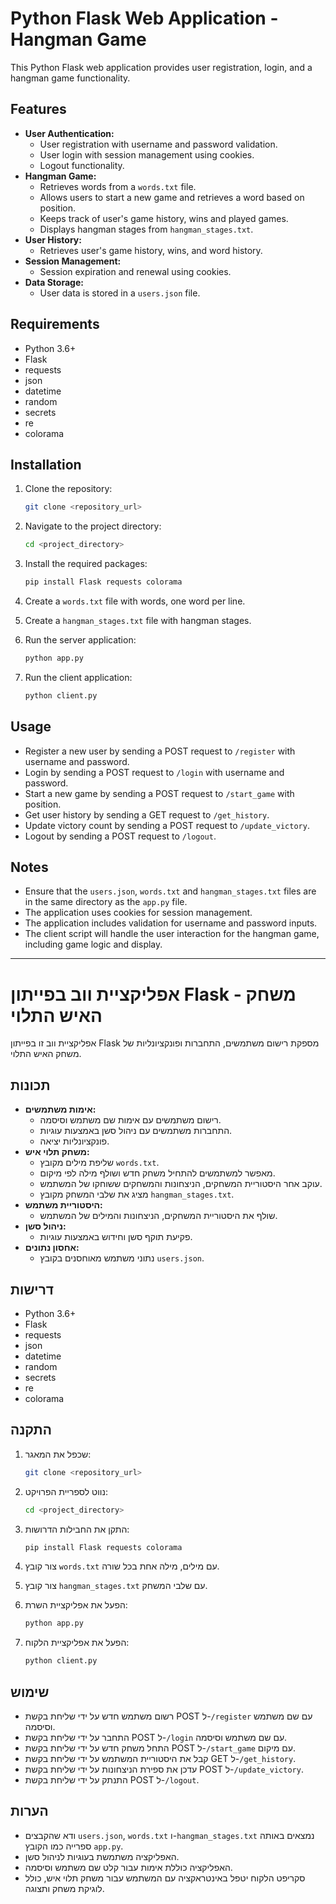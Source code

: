 # Python Flask Web Application - Hangman Game

This Python Flask web application provides user registration, login, and a hangman game functionality.

## Features

* **User Authentication:**
    * User registration with username and password validation.
    * User login with session management using cookies.
    * Logout functionality.
* **Hangman Game:**
    * Retrieves words from a `words.txt` file.
    * Allows users to start a new game and retrieves a word based on position.
    * Keeps track of user's game history, wins and played games.
    * Displays hangman stages from `hangman_stages.txt`.
* **User History:**
    * Retrieves user's game history, wins, and word history.
* **Session Management:**
    * Session expiration and renewal using cookies.
* **Data Storage:**
    * User data is stored in a `users.json` file.

## Requirements

* Python 3.6+
* Flask
* requests
* json
* datetime
* random
* secrets
* re
* colorama

## Installation

1.  Clone the repository:

    ```bash
    git clone <repository_url>
    ```

2.  Navigate to the project directory:

    ```bash
    cd <project_directory>
    ```

3.  Install the required packages:

    ```bash
    pip install Flask requests colorama
    ```

4.  Create a `words.txt` file with words, one word per line.
5.  Create a `hangman_stages.txt` file with hangman stages.
6.  Run the server application:

    ```bash
    python app.py
    ```

7.  Run the client application:

    ```bash
    python client.py
    ```

## Usage

* Register a new user by sending a POST request to `/register` with username and password.
* Login by sending a POST request to `/login` with username and password.
* Start a new game by sending a POST request to `/start_game` with position.
* Get user history by sending a GET request to `/get_history`.
* Update victory count by sending a POST request to `/update_victory`.
* Logout by sending a POST request to `/logout`.

## Notes

* Ensure that the `users.json`, `words.txt` and `hangman_stages.txt` files are in the same directory as the `app.py` file.
* The application uses cookies for session management.
* The application includes validation for username and password inputs.
* The client script will handle the user interaction for the hangman game, including game logic and display.

---

# אפליקציית ווב בפייתון Flask - משחק האיש התלוי

אפליקציית ווב זו בפייתון Flask מספקת רישום משתמשים, התחברות ופונקציונליות של משחק האיש התלוי.

## תכונות

* **אימות משתמשים:**
    * רישום משתמשים עם אימות שם משתמש וסיסמה.
    * התחברות משתמשים עם ניהול סשן באמצעות עוגיות.
    * פונקציונליות יציאה.
* **משחק תלוי איש:**
    * שליפת מילים מקובץ `words.txt`.
    * מאפשר למשתמשים להתחיל משחק חדש ושולף מילה לפי מיקום.
    * עוקב אחר היסטוריית המשחקים, הניצחונות והמשחקים ששוחקו של המשתמש.
    * מציג את שלבי המשחק מקובץ `hangman_stages.txt`.
* **היסטוריית משתמש:**
    * שולף את היסטוריית המשחקים, הניצחונות והמילים של המשתמש.
* **ניהול סשן:**
    * פקיעת תוקף סשן וחידוש באמצעות עוגיות.
* **אחסון נתונים:**
    * נתוני משתמש מאוחסנים בקובץ `users.json`.

## דרישות

* Python 3.6+
* Flask
* requests
* json
* datetime
* random
* secrets
* re
* colorama

## התקנה

1.  שכפל את המאגר:

    ```bash
    git clone <repository_url>
    ```

2.  נווט לספריית הפרויקט:

    ```bash
    cd <project_directory>
    ```

3.  התקן את החבילות הדרושות:

    ```bash
    pip install Flask requests colorama
    ```

4.  צור קובץ `words.txt` עם מילים, מילה אחת בכל שורה.
5.  צור קובץ `hangman_stages.txt` עם שלבי המשחק.
6.  הפעל את אפליקציית השרת:

    ```bash
    python app.py
    ```

7.  הפעל את אפליקציית הלקוח:

    ```bash
    python client.py
    ```

## שימוש

* רשום משתמש חדש על ידי שליחת בקשת POST ל-`/register` עם שם משתמש וסיסמה.
* התחבר על ידי שליחת בקשת POST ל-`/login` עם שם משתמש וסיסמה.
* התחל משחק חדש על ידי שליחת בקשת POST ל-`/start_game` עם מיקום.
* קבל את היסטוריית המשתמש על ידי שליחת בקשת GET ל-`/get_history`.
* עדכן את ספירת הניצחונות על ידי שליחת בקשת POST ל-`/update_victory`.
* התנתק על ידי שליחת בקשת POST ל-`/logout`.

## הערות

* ודא שהקבצים `users.json`, `words.txt` ו-`hangman_stages.txt` נמצאים באותה ספרייה כמו הקובץ `app.py`.
* האפליקציה משתמשת בעוגיות לניהול סשן.
* האפליקציה כוללת אימות עבור קלט שם משתמש וסיסמה.
* סקריפט הלקוח יטפל באינטראקציה עם המשתמש עבור משחק תלוי איש, כולל לוגיקת משחק ותצוגה.

